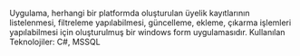 Uygulama, herhangi bir platformda oluşturulan üyelik kayıtlarının listelenmesi, filtreleme yapılabilmesi, güncelleme, ekleme, çıkarma işlemleri yapılabilmesi için oluşturulmuş bir windows form uygulamasıdır.
Kullanılan Teknolojiler:  C#, MSSQL
